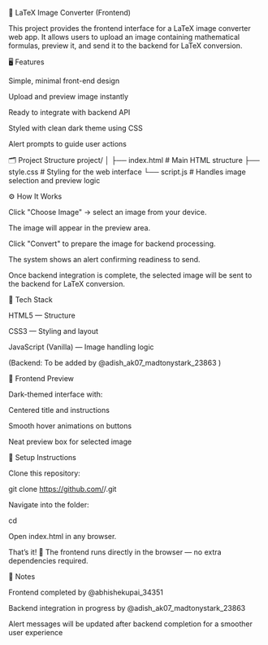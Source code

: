 🧮 LaTeX Image Converter (Frontend)

This project provides the frontend interface for a LaTeX image converter web app.
It allows users to upload an image containing mathematical formulas, preview it, and send it to the backend for LaTeX conversion.

🖥️ Features

Simple, minimal front-end design

Upload and preview image instantly

Ready to integrate with backend API

Styled with clean dark theme using CSS

Alert prompts to guide user actions

🗂️ Project Structure
project/
│
├── index.html       # Main HTML structure
├── style.css        # Styling for the web interface
└── script.js        # Handles image selection and preview logic

⚙️ How It Works

Click "Choose Image" → select an image from your device.

The image will appear in the preview area.

Click "Convert" to prepare the image for backend processing.

The system shows an alert confirming readiness to send.

Once backend integration is complete, the selected image will be sent to the backend for LaTeX conversion.

🧩 Tech Stack

HTML5 — Structure

CSS3 — Styling and layout

JavaScript (Vanilla) — Image handling logic

(Backend: To be added by @adish_ak07_madtonystark_23863
)

🎨 Frontend Preview

Dark-themed interface with:

Centered title and instructions

Smooth hover animations on buttons

Neat preview box for selected image

🚀 Setup Instructions

Clone this repository:

git clone https://github.com/<your-username>/<your-repo-name>.git


Navigate into the folder:

cd <your-repo-name>


Open index.html in any browser.

That’s it! 🎉 The frontend runs directly in the browser — no extra dependencies required.

💬 Notes

Frontend completed by @abhishekupai_34351

Backend integration in progress by @adish_ak07_madtonystark_23863

Alert messages will be updated after backend completion for a smoother user experience
